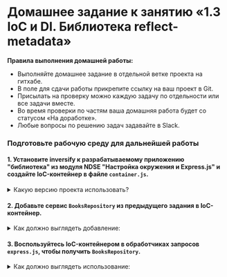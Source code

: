 # Домашнее задание к занятию «1.3 IoС и DI.  Библиотека reflect-metadata»

**Правила выполнения домашней работы:** 
* Выполняйте домашнее задание в отдельной ветке проекта на гитхабе.
* В поле для сдачи работы прикрепите ссылку на ваш проект в Git.
* Присылать на проверку можно каждую задачу по отдельности или все задачи вместе. 
* Во время проверки по частям ваша домашняя работа будет со статусом «На доработке».
* Любые вопросы по решению задач задавайте в Slack.

### Подготовьте рабочую среду для дальнейшей работы

#### 1. Установите inversify к разрабатываемому приложению "библиотека" из модуля NDSE "Настройка окружения и Express.js" и создайте IoC-контейнер в файле `container.js`.

<details>
<summary>Какую версию проекта использовать?</summary>

Вы можете использовать любую версию проекта после [подключения mongodb](https://github.com/netology-code/ndse-homeworks/tree/master/011-mongo)
</details>

#### 2. Добавьте сервис `BooksRepository` из предыдущего задания в IoC-контейнер.

<details>
<summary>Как должно выглядеть добавление:</summary>
  
Сервис должен подключиться `.toSelf()` без использования дополнительного контракта

```ts
container.bind(BooksRepository).toSelf()
```
</details>


#### 3. Воспользуйтесь IoC-контейнером в обработчиках запросов `express.js`, чтобы получить `BooksRepository`.
<details>
<summary>Как должно выглядеть использование:</summary>

```typescript

router.get(':id', async (req, res, next) => {
  const repo = container.get(BooksRepository);
  const book = await repo.getBook(req.params.id);
  res.json(book);
})
```

В примере для простоты опущены преобразования типов и обработка ошибок. 
</details>
